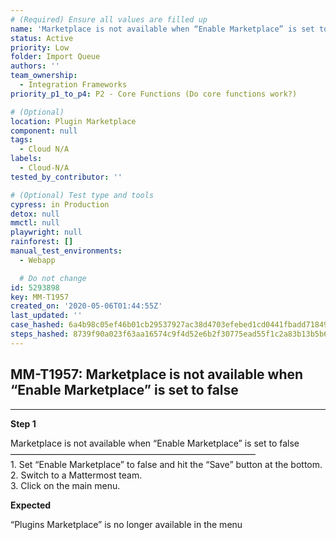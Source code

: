 ```yaml
---
# (Required) Ensure all values are filled up
name: 'Marketplace is not available when “Enable Marketplace” is set to false'
status: Active
priority: Low
folder: Import Queue
authors: ''
team_ownership:
  - Integration Frameworks
priority_p1_to_p4: P2 - Core Functions (Do core functions work?)

# (Optional)
location: Plugin Marketplace
component: null
tags:
  - Cloud N/A
labels:
  - Cloud-N/A
tested_by_contributor: ''

# (Optional) Test type and tools
cypress: in Production
detox: null
mmctl: null
playwright: null
rainforest: []
manual_test_environments:
  - Webapp

  # Do not change
id: 5293898
key: MM-T1957
created_on: '2020-05-06T01:44:55Z'
last_updated: ''
case_hashed: 6a4b98c05ef46b01cb29537927ac38d4703efebed1cd0441fbadd7184995c64451f748a9d24cc53821aa8a9fd7e5f2fc
steps_hashed: 8739f90a023f63aa16574c9f4d52e6b2f30775ead55f1c2a83b13b5b605770accdeeb81cda12f6cf9bb17fcedf587dd5
---
```


<!-- (Auto-generated) Based on frontmatter's "key" and "name" -->

## MM-T1957: Marketplace is not available when “Enable Marketplace” is set to false

---

**Step 1**

Marketplace is not available when “Enable Marketplace” is set to false\
————————————————————————————\
1\. Set “Enable Marketplace” to false and hit the “Save” button at the bottom.\
2\. Switch to a Mattermost team.\
3\. Click on the main menu.

**Expected**

“Plugins Marketplace” is no longer available in the menu
